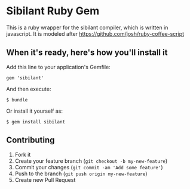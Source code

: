 # Sibilant Ruby Gem

This is a ruby wrapper for the sibilant compiler, which is written in
javascript.  It is modeled after https://github.com/josh/ruby-coffee-script

## When it's ready, here's how you'll install it

Add this line to your application's Gemfile:

    gem 'sibilant'

And then execute:

    $ bundle

Or install it yourself as:

    $ gem install sibilant

## Contributing

1. Fork it
2. Create your feature branch (`git checkout -b my-new-feature`)
3. Commit your changes (`git commit -am 'Add some feature'`)
4. Push to the branch (`git push origin my-new-feature`)
5. Create new Pull Request
